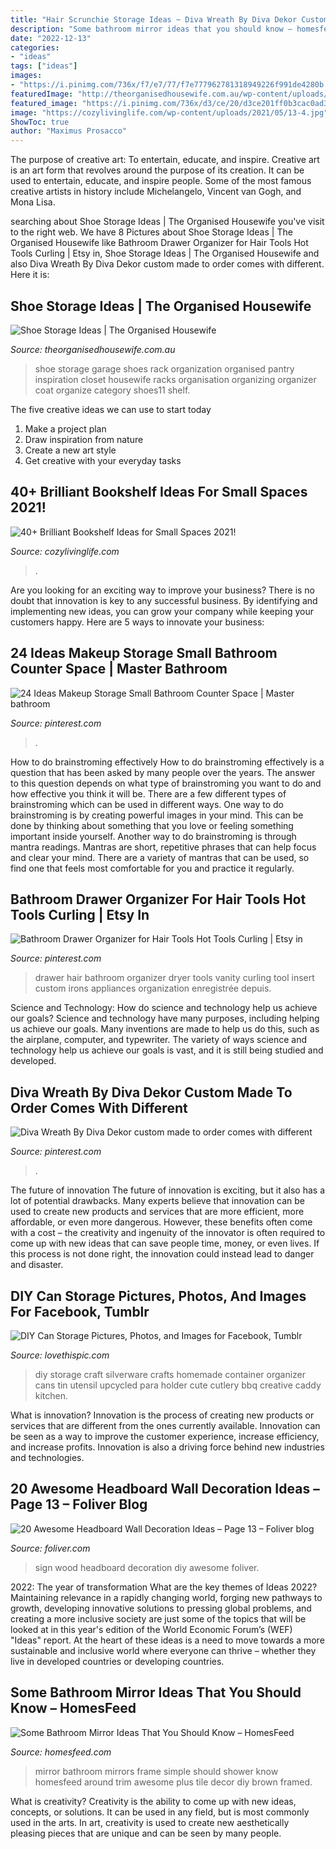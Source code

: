 ```yaml
---
title: "Hair Scrunchie Storage Ideas ~ Diva Wreath By Diva Dekor Custom Made To Order Comes With Different"
description: "Some bathroom mirror ideas that you should know – homesfeed"
date: "2022-12-13"
categories:
- "ideas"
tags: ["ideas"]
images:
- "https://i.pinimg.com/736x/f7/e7/77/f7e777962781318949226f991de4280b.jpg"
featuredImage: "http://theorganisedhousewife.com.au/wp-content/uploads/2011/07/shoes11.jpg"
featured_image: "https://i.pinimg.com/736x/d3/ce/20/d3ce201ff0b3cac0ad3ecdd42d2a4bda.jpg"
image: "https://cozylivinglife.com/wp-content/uploads/2021/05/13-4.jpg"
ShowToc: true
author: "Maximus Prosacco"
---
```



The purpose of creative art: To entertain, educate, and inspire.
Creative art is an art form that revolves around the purpose of its creation. It can be used to entertain, educate, and inspire people. Some of the most famous creative artists in history include Michelangelo, Vincent van Gogh, and Mona Lisa.

	

		
searching about Shoe Storage Ideas | The Organised Housewife you've visit to the right web. We have 8 Pictures about Shoe Storage Ideas | The Organised Housewife like Bathroom Drawer Organizer for Hair Tools Hot Tools Curling | Etsy in, Shoe Storage Ideas | The Organised Housewife and also Diva Wreath By Diva Dekor custom made to order comes with different. Here it is:
		
    
## Shoe Storage Ideas | The Organised Housewife

<img loading=lazy src="http://theorganisedhousewife.com.au/wp-content/uploads/2011/07/shoes11.jpg" onerror="this.onerror=null;this.src='https://tse2.mm.bing.net/th?id=OIP.u6ukIwSBzDcDqoFVgG4d7QHaLJ&amp;pid=15.1';" alt="Shoe Storage Ideas | The Organised Housewife">

_Source: theorganisedhousewife.com.au_

>shoe storage garage shoes rack organization organised pantry inspiration closet housewife racks organisation organizing organizer coat organize category shoes11 shelf. 

	

The five creative ideas we can use to start today
1. Make a project plan
2. Draw inspiration from nature
3. Create a new art style
4. Get creative with your everyday tasks 

    
## 40+ Brilliant Bookshelf Ideas For Small Spaces 2021!

<img loading=lazy src="https://cozylivinglife.com/wp-content/uploads/2021/05/13-4.jpg" onerror="this.onerror=null;this.src='https://tse1.mm.bing.net/th?id=OIP.1eONv5KjHqmsG-bQY5tKlAHaLH&amp;pid=15.1';" alt="40+ Brilliant Bookshelf Ideas for Small Spaces 2021!">

_Source: cozylivinglife.com_

>. 

	

Are you looking for an exciting way to improve your business? There is no doubt that innovation is key to any successful business. By identifying and implementing new ideas, you can grow your company while keeping your customers happy. Here are 5 ways to innovate your business: 

    
## 24 Ideas Makeup Storage Small Bathroom Counter Space | Master Bathroom

<img loading=lazy src="https://i.pinimg.com/736x/f7/e7/77/f7e777962781318949226f991de4280b.jpg" onerror="this.onerror=null;this.src='https://tse1.mm.bing.net/th?id=OIP.k2CHjO2QcO5PC9yEivGR_wAAAA&amp;pid=15.1';" alt="24 Ideas Makeup Storage Small Bathroom Counter Space | Master bathroom">

_Source: pinterest.com_

>. 

	

How to do brainstroming effectively
How to do brainstroming effectively is a question that has been asked by many people over the years. The answer to this question depends on what type of brainstroming you want to do and how effective you think it will be. There are a few different types of brainstroming which can be used in different ways. 
One way to do brainstroming is by creating powerful images in your mind. This can be done by thinking about something that you love or feeling something important inside yourself. Another way to do brainstroming is through mantra readings. Mantras are short, repetitive phrases that can help focus and clear your mind. There are a variety of mantras that can be used, so find one that feels most comfortable for you and practice it regularly.

    
## Bathroom Drawer Organizer For Hair Tools Hot Tools Curling | Etsy In

<img loading=lazy src="https://i.pinimg.com/736x/55/39/34/5539345b47c82b8743e358c1cdf58c30.jpg" onerror="this.onerror=null;this.src='https://tse4.mm.bing.net/th?id=OIP.u-bmCf3iYb42yMUdnAWWpgHaIG&amp;pid=15.1';" alt="Bathroom Drawer Organizer for Hair Tools Hot Tools Curling | Etsy in">

_Source: pinterest.com_

>drawer hair bathroom organizer dryer tools vanity curling tool insert custom irons appliances organization enregistrée depuis. 

	

Science and Technology: How do science and technology help us achieve our goals?
Science and technology have many purposes, including helping us achieve our goals. Many inventions are made to help us do this, such as the airplane, computer, and typewriter. The variety of ways science and technology help us achieve our goals is vast, and it is still being studied and developed.

    
## Diva Wreath By Diva Dekor Custom Made To Order Comes With Different

<img loading=lazy src="https://i.pinimg.com/736x/d3/ce/20/d3ce201ff0b3cac0ad3ecdd42d2a4bda.jpg" onerror="this.onerror=null;this.src='https://tse1.mm.bing.net/th?id=OIP.rDUSe2PVxcBjVj49pN4niQHaJ3&amp;pid=15.1';" alt="Diva Wreath By Diva Dekor custom made to order comes with different">

_Source: pinterest.com_

>. 

	

The future of innovation
The future of innovation is exciting, but it also has a lot of potential drawbacks. Many experts believe that innovation can be used to create new products and services that are more efficient, more affordable, or even more dangerous. However, these benefits often come with a cost – the creativity and ingenuity of the innovator is often required to come up with new ideas that can save people time, money, or even lives. If this process is not done right, the innovation could instead lead to danger and disaster.

    
## DIY Can Storage Pictures, Photos, And Images For Facebook, Tumblr

<img loading=lazy src="http://www.lovethispic.com/uploaded_images/96627-Diy-Can-Storage.jpg" onerror="this.onerror=null;this.src='https://tse2.mm.bing.net/th?id=OIP.IoZpiDlxX7CjRO6spA8A5gHaMS&amp;pid=15.1';" alt="DIY Can Storage Pictures, Photos, and Images for Facebook, Tumblr">

_Source: lovethispic.com_

>diy storage craft silverware crafts homemade container organizer cans tin utensil upcycled para holder cute cutlery bbq creative caddy kitchen. 

	

What is innovation?
Innovation is the process of creating new products or services that are different from the ones currently available. Innovation can be seen as a way to improve the customer experience, increase efficiency, and increase profits. Innovation is also a driving force behind new industries and technologies.

    
## 20 Awesome Headboard Wall Decoration Ideas – Page 13 – Foliver Blog

<img loading=lazy src="http://www.foliver.com/wp-content/uploads/2016/09/13-Love-Wood-Sign-Over-the-Headboard.jpg" onerror="this.onerror=null;this.src='https://tse2.mm.bing.net/th?id=OIP.ejPuZgagekF4d79aOCH7WAHaJ7&amp;pid=15.1';" alt="20 Awesome Headboard Wall Decoration Ideas – Page 13 – Foliver blog">

_Source: foliver.com_

>sign wood headboard decoration diy awesome foliver. 

	

2022: The year of transformation
What are the key themes of Ideas 2022? Maintaining relevance in a rapidly changing world, forging new pathways to growth, developing innovative solutions to pressing global problems, and creating a more inclusive society are just some of the topics that will be looked at in this year's edition of the World Economic Forum’s (WEF) "Ideas" report. At the heart of these ideas is a need to move towards a more sustainable and inclusive world where everyone can thrive – whether they live in developed countries or developing countries.

    
## Some Bathroom Mirror Ideas That You Should Know – HomesFeed

<img loading=lazy src="https://homesfeed.com/wp-content/uploads/2015/01/Traditional-Lavatory-Decor-With-Simple-Mirrors-ideas-With-Brown-Tile-Countertop-plus-Double-Square-wash-basin-Along-Wall-Lamp-Over-The-Mirror.jpg" onerror="this.onerror=null;this.src='https://tse4.mm.bing.net/th?id=OIP.zgosrIMmNnxzX5M-QvY_ZgHaFs&amp;pid=15.1';" alt="Some Bathroom Mirror Ideas That You Should Know – HomesFeed">

_Source: homesfeed.com_

>mirror bathroom mirrors frame simple should shower know homesfeed around trim awesome plus tile decor diy brown framed. 

	

What is creativity?
Creativity is the ability to come up with new ideas, concepts, or solutions. It can be used in any field, but is most commonly used in the arts. In art, creativity is used to create new aesthetically pleasing pieces that are unique and can be seen by many people.

